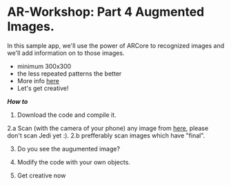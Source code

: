 # AR-Workshop:  Part 4 Augmented Images.
In this sample app, we'll use the power of ARCore to recognized images and we'll add information on to those images.<br/> 
- minimum 300x300
- the less repeated patterns the better
- More info [here](https://developers.google.com/ar/develop/unity/augmented-images/)
- Let's get creative!

***How to***
1. Download the code and compile it.  

2.a Scan (with the camera of your phone) any image from [here](https://github.com/edward-sentongo/AR-Workshop-Augumented-Images/tree/master/ImagesToPrintOrScan), please don't scan Jedi yet :). 
2.b prefferably scan images which have "final".   

3. Do you see the augumented image?  

4. Modify the code with your own objects.

5. Get creative now



